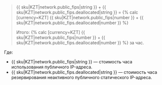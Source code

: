 > {{ sku|KZT|network.public_fips|string }} + {{ sku|KZT|network.public_fips.deallocated|string }} = {% calc [currency=KZT] {{ sku|KZT|network.public_fips|number }} + {{ sku|KZT|network.public_fips.deallocated|number }} %}
> 
> Итого: {% calc [currency=KZT] {{ sku|KZT|network.public_fips|number }} + {{ sku|KZT|network.public_fips.deallocated|number }} %} за час.

Где:

* {{ sku|KZT|network.public_fips|string }} — стоимость часа использования публичного IP-адреса.
* {{ sku|KZT|network.public_fips.deallocated|string }} — стоимость часа резервирования неактивного публичного статического IP-адреса.